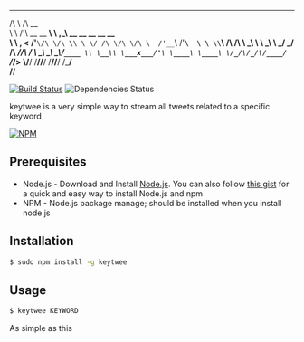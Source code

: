  __                       __                                 
/\ \                     /\ \__                              
\ \ \/'\      __   __  __\ \ ,_\  __  __  __     __     __   
 \ \ , <    /'__`\/\ \/\ \\ \ \/ /\ \/\ \/\ \  /'__`\ /'__`\ 
  \ \ \\`\ /\  __/\ \ \_\ \\ \ \_\ \ \_/ \_/ \/\  __//\  __/ 
   \ \_\ \_\ \____\\/`____ \\ \__\\ \___x___/'\ \____\ \____\
    \/_/\/_/\/____/ `/___/> \\/__/ \/__//__/   \/____/\/____/
                       /\___/                                
                       \/__/         


[![Build Status](https://travis-ci.org/theyaserfox/keytwee.svg)](https://travis-ci.org/theyaserfox/keytwee)
![Dependencies Status](https://david-dm.org/theyaserfox/keytwee.png)

keytwee is a very simple way to stream all tweets related to a specific keyword

[![NPM](https://nodei.co/npm/keytwee.png?downloads=true&stars=true)](https://nodei.co/npm/keytwee/)

Prerequisites
--------
  - Node.js - Download and Install [Node.js](http://www.nodejs.org/download/). You can also follow [this gist](https://gist.github.com/isaacs/579814) for a quick and easy way to install Node.js and npm
  - NPM - Node.js package manage; should be installed when you install node.js

Installation
--------
```bash
$ sudo npm install -g keytwee
```

Usage
--------
```bash
$ keytwee KEYWORD
```

As simple as this
